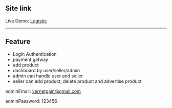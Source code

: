 

## Site link
Live Demo: <a href ='https://logistic-ef3af.web.app/'>Logistic</a>

---
## Feature
<ul>
<li>Login Authentication</li>
<li>payment gatway</li>
<li>add product</li>
<li>dashboard by user/seller/admin</li>
<li>admin can handle user and seller</li>
<li>seller can add product, delete product and advertise product</li>
</ul>

adminEmail: vernetgain@gmail.com

adminPassword: 123456
